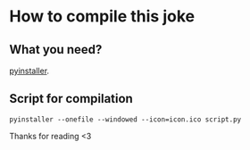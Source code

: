 # How to compile this joke
## What you need?
[pyinstaller](https://pyinstaller.org/en/stable/).
## Script for compilation
```
pyinstaller --onefile --windowed --icon=icon.ico script.py
```

Thanks for reading <3
